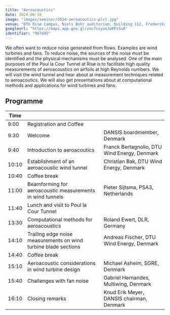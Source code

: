 ```yaml
---
title: "Aeroacoustics"
date: 2024-06-19
image: "images/seminar/2024-aeroacoutics-plct.jpg"
venue: "DTU Risø Campus, Niels Bohr auditorium, building 112, Frederiksborgvej 399,  4000 Roskilde"
googleurl: "https://maps.app.goo.gl/znc7ssyauJwKPz5o8"
identifier: "967445"
---
```


We often want to reduce noise generated from flows. Examples are wind turbines and fans. To reduce noise, the sources of the noise must be identified and the physical mechanisms must be analysed. One of the main purposes of the Poul la Cour Tunnel at Risø is to facilitate high quality measurements of aeroacoustics on airfoils at high Reynolds numbers. We will visit the wind tunnel and hear about at measurement techniques related to aeroacoutics. We will also get presentations about at computational methods and applications for wind turbines and fans.


## Programme


| Time  |             |             |
| ----- | ----------- | ----------- |
|  9:00 | Registration and Coffee | |
|  9:30 | Welcome | DANSIS boardmember, Denmark |
|  9:40 | Introduction to aeroacoutics | Franck Bertagnolio, DTU Wind Energy, Denmark |
| 10:10 | Establishment of an aeroacoustic wind tunnel | Christian Bak, DTU Wind Energy, Denmark  |
| 10:40 | Coffee break | |
| 11:00 | Beamforming for aeroacoustic measurements in wind tunnels | Pieter Sijtsma, PSA3, Netherlands |
| 11:40 | Lunch and visit to Poul la Cour Tunnel | |
| 13:30 | Computational methods for aeroacoustics | Roland Ewert, DLR, Germany |
| 14:10 | Trailing edge noise measurements on wind turbine blade sections | Andreas Fischer, DTU Wind Energy, Denmark |
| 14:40 | Coffee break | |
| 15:10 | Aeroacoustic considerations in wind turbine design | Michael Asheim, SGRE, Denmark  |
| 15:40 | Challenges with fan noise | Gabriel Hernandes, Multiwing, Denmark |
| 16:10 | Closing remarks | Knud Erik Meyer, DANSIS chairman, Denmark |
